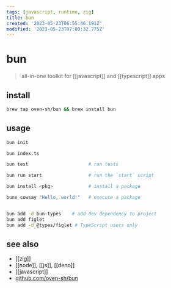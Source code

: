 ```yaml
---
tags: [javascript, runtime, zig]
title: bun
created: '2023-05-23T06:55:46.191Z'
modified: '2023-05-23T07:00:32.775Z'
---
```


# bun

> all-in-one toolkit for [[javascript]] and [[typescript]] apps

## install

```sh
brew tap oven-sh/bun && brew install bun
```

## usage

```sh
bun init

bun index.ts

bun test                      # run tests

bun run start                 # run the `start` script

bun install <pkg>​             # install a package

bunx cowsay "Hello, world!"   # execute a package


bun add -d bun-types    # add dev dependency to project
bun add figlet
bun add -d @types/figlet # TypeScript users only
```

## see also

- [[zig]]
- [[node]], [[js]], [[deno]]
- [[javascript]]
- [github.com/oven-sh/bun](https://github.com/oven-sh/bun)
